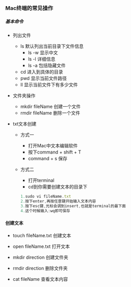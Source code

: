 ### Mac终端的常见操作
##### 基本命令
- 列出文件
	- ls 默认列出当前目录下文件信息
		- ls -w 显示中文
		- ls -l 详细信息
		- ls -a 包括隐藏文件
	- cd 进入到具体的目录
	- pwd 显示当前文件路径
	- ll 显示当前文件下有多少文件

- 文件夹操作
	- mkdir fileName    创建一个文件
	- rmdir fileName		删除一个文件
 
- txt文本创建
	- 方式一
		- 打开Mac中文本编辑软件
		- 按下command + shift + T
		- command + s 保存
 
 	- 方式二
 		- 打开terminal
 		- cd到你需要创建文本的目录下
 		
 		```js
 		1.sudo vi fileName.txt
		2.按下enter,再按任意键开始输入文本内容
		3.按下esc键,光标会调到insert,也就是terminal的最下面
		4.这个时候输入:wq即可保存
 		```
 		
#### 创建文本
- touch fileName.txt  创建文本
- open fileName.txt	 打开文本
- mkdir direction   创建文件夹
- rmdir direction	删除文件夹

- cat fileName 查看文本内容